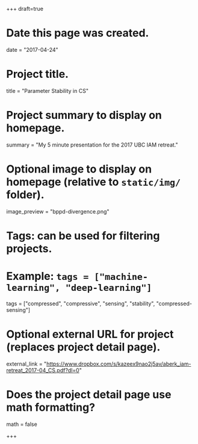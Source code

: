 +++
draft=true
# Date this page was created.
date = "2017-04-24"

# Project title.
title = "Parameter Stability in CS"

# Project summary to display on homepage.
summary = "My 5 minute presentation for the 2017 UBC IAM retreat."

# Optional image to display on homepage (relative to `static/img/` folder).
image_preview = "bppd-divergence.png"

# Tags: can be used for filtering projects.
# Example: `tags = ["machine-learning", "deep-learning"]`
tags = ["compressed", "compressive", "sensing", "stability", "compressed-sensing"]

# Optional external URL for project (replaces project detail page).
external_link = "https://www.dropbox.com/s/kazeex9nao2j5av/aberk_iam-retreat_2017-04_CS.pdf?dl=0"

# Does the project detail page use math formatting?
math = false

+++

